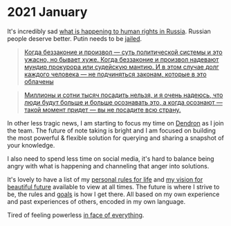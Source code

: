 # 2021 January

It's incredibly sad [what is happening to human rights in Russia](https://twitter.com/adagamov/status/1356519608111542277). Russian people deserve better. Putin needs to be [jailed](https://twitter.com/La72La/status/1358911127141429253).

> [Когда беззаконие и произвол — суть политической системы и это ужасно, но бывает хуже. Когда беззаконие и произвол надевают мундир прокурора или судейскую мантию. И в этом случае долг каждого человека — не подчиняться законам, которые в это облачены](https://twitter.com/StalinGulag/status/1356595455120076804)

> [Миллионы и сотни тысяч посадить нельзя, и я очень надеюсь, что люди будут больше и больше осознавать это, а когда осознают — такой момент придет — вы не посадите всю страну.](https://twitter.com/StalinGulag/status/1356596878624886785)

In other less tragic news, I am starting to focus my time on [Dendron](https://dendron.so) as I join the team. The future of note taking is bright and I am focused on building the most powerful & flexible solution for querying and sharing a snapshot of your knowledge.

I also need to spend less time on social media, it's hard to balance being angry with what is happening and channeling that anger into solutions.

It's lovely to have a list of my [personal rules for life](../../focusing/rules.md) and [my vision for beautiful future](../../future/future.md) available to view at all times. The future is where I strive to be, the rules and [goals](../../focusing/goals.md) is how I get there. All based on my own experience and past experiences of others, encoded in my own language.

Tired of feeling powerless [in face of everything](https://twitter.com/pevchikh/status/1356701669271105537).
